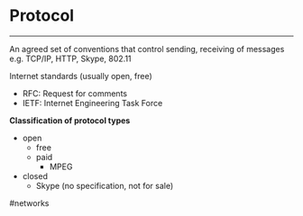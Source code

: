 # Protocol
---
An agreed set of conventions that control sending, receiving of messages
e.g. TCP/IP, HTTP, Skype, 802.11

Internet standards (usually open, free)
- RFC: Request for comments
- IETF: Internet Engineering Task Force

**Classification of protocol types**
- open
	- free
	- paid
		- MPEG
- closed
	- Skype (no specification, not for sale)

#networks 